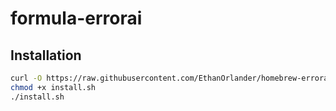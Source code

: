 # formula-errorai

## Installation

```zsh
curl -O https://raw.githubusercontent.com/EthanOrlander/homebrew-errorai/main/install.sh
chmod +x install.sh
./install.sh
```
